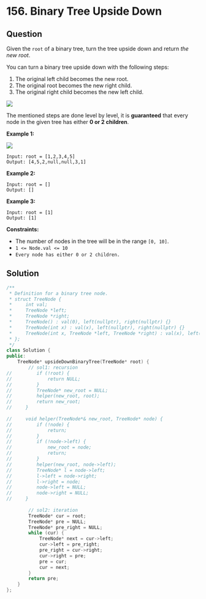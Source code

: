# 156. Binary Tree Upside Down

## Question

Given the `root` of a binary tree, turn the tree upside down and return _the new root_.

You can turn a binary tree upside down with the following steps:

1. The original left child becomes the new root.
2. The original root becomes the new right child.
3. The original right child becomes the new left child.

![](https://assets.leetcode.com/uploads/2020/08/29/main.jpg)

The mentioned steps are done level by level, it is **guaranteed** that every node in the given tree has either **0 or 2 children**.

**Example 1:**

![](https://assets.leetcode.com/uploads/2020/08/29/updown.jpg)

```text
Input: root = [1,2,3,4,5]
Output: [4,5,2,null,null,3,1]
```

**Example 2:**

```text
Input: root = []
Output: []
```

**Example 3:**

```text
Input: root = [1]
Output: [1]
```

**Constraints:**

* The number of nodes in the tree will be in the range `[0, 10]`.
* `1 <= Node.val <= 10`
* `Every node has either 0 or 2 children.`

## Solution

```cpp
/**
 * Definition for a binary tree node.
 * struct TreeNode {
 *     int val;
 *     TreeNode *left;
 *     TreeNode *right;
 *     TreeNode() : val(0), left(nullptr), right(nullptr) {}
 *     TreeNode(int x) : val(x), left(nullptr), right(nullptr) {}
 *     TreeNode(int x, TreeNode *left, TreeNode *right) : val(x), left(left), right(right) {}
 * };
 */
class Solution {
public:
    TreeNode* upsideDownBinaryTree(TreeNode* root) {
        // sol1: recursion
//         if (!root) {
//             return NULL;
//         }
//         TreeNode* new_root = NULL;
//         helper(new_root, root);
//         return new_root;
//     }
    
//     void helper(TreeNode*& new_root, TreeNode* node) {
//         if (!node) {
//             return;
//         }
//         if (!node->left) {
//             new_root = node;
//             return;
//         }
//         helper(new_root, node->left);
//         TreeNode* l = node->left;
//         l->left = node->right;
//         l->right = node;
//         node->left = NULL;
//         node->right = NULL;
//     }
        
        // sol2: iteration
        TreeNode* cur = root;
        TreeNode* pre = NULL;
        TreeNode* pre_right = NULL;
        while (cur) {
            TreeNode* next = cur->left;
            cur->left = pre_right;
            pre_right = cur->right;
            cur->right = pre;
            pre = cur;
            cur = next;
        }
        return pre;
    }
};
```

